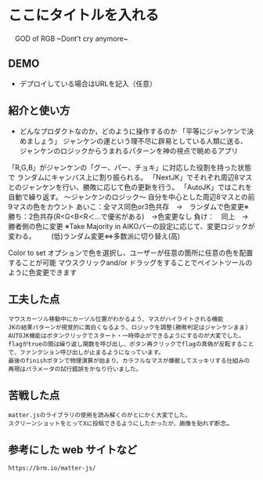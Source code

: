 # ここにタイトルを入れる
　GOD of RGB ~Dont't cry anymore~
## DEMO

  - デプロイしている場合はURLを記入（任意）

## 紹介と使い方

  - どんなプロダクトなのか，どのように操作するのか
  「平等にジャンケンで決めましょう」
  ジャンケンの運という理不尽に辟易としている人類に送る、
  ジャンケンのロジックからうまれるパターンを神の視点で眺めるアプリ

  「R,G,B」がジャンケンの「グー、パー、チョキ」に対応した役割を持った状態で
   ランダムにキャンバス上に割り振られる。
   「NextJK」でそれぞれ周辺8マスとのジャンケンを行い、勝敗に応じて色の更新を行う。
   「AutoJK」ではこれを自動で繰り返す。
   ～ジャンケンのロジック～
   自分を中心とした周辺8マスとの前9マスの色をカウント
   あいこ：全マス同色or3色共存　→　ランダムで色変更※
   勝ち：2色共存(R<G<B<R＜…で優劣がある)　→色変更なし
   負け：　同上　→　勝者側の色に変更
   ※Take Majority in AIKOバーの設定に応じて、変更ロジックが変わる。
   　　(低)ランダム変更⇔多数派に切り替え(高)

   Color to set オプションで色を選択し、ユーザーが任意の箇所に任意の色を配置することが可能
   マウスクリックand/or ドラッグをすることでペイントツールのように色変更できます



## 工夫した点

    マウスカーソル移動中にカーソル位置がわかるよう、マスがハイライトされる機能
    JKの結果パターンが視覚的に面白くなるよう、ロジックを調整(勝敗判定はジャンケンまま)
    AUTOJK機能はボタンクリックでスタート・一時停止ができるようにするのが大変でした。
    flagがtrueの間は繰り返し関数を呼び出し、ボタン再クリックでflagの真偽が反転することで、ファンクション呼び出しが止まるようになっています。
    最後のfinishボタンで物理演算が始まり、カラフルなマスが爆散してスッキリする仕組みの再現はパラメータの試行錯誤をかなり行いました。

## 苦戦した点

    matter.jsのライブラリの使用を読み解くのがとにかく大変でした。
    スクリーンショットをとってXに投稿できるようにしたかったが、画像を貼れず断念…

## 参考にした web サイトなど
    https://brm.io/matter-js/
